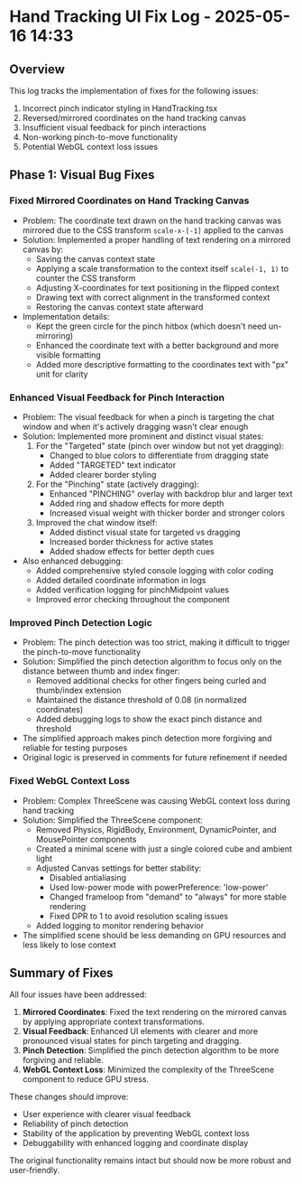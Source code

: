 # Hand Tracking UI Fix Log - 2025-05-16 14:33

## Overview

This log tracks the implementation of fixes for the following issues:

1. Incorrect pinch indicator styling in HandTracking.tsx
2. Reversed/mirrored coordinates on the hand tracking canvas
3. Insufficient visual feedback for pinch interactions
4. Non-working pinch-to-move functionality
5. Potential WebGL context loss issues

## Phase 1: Visual Bug Fixes

### Fixed Mirrored Coordinates on Hand Tracking Canvas

- Problem: The coordinate text drawn on the hand tracking canvas was mirrored due to the CSS transform `scale-x-[-1]` applied to the canvas
- Solution: Implemented a proper handling of text rendering on a mirrored canvas by:
  - Saving the canvas context state
  - Applying a scale transformation to the context itself `scale(-1, 1)` to counter the CSS transform
  - Adjusting X-coordinates for text positioning in the flipped context
  - Drawing text with correct alignment in the transformed context
  - Restoring the canvas context state afterward
- Implementation details:
  - Kept the green circle for the pinch hitbox (which doesn't need un-mirroring)
  - Enhanced the coordinate text with a better background and more visible formatting
  - Added more descriptive formatting to the coordinates text with "px" unit for clarity

### Enhanced Visual Feedback for Pinch Interaction

- Problem: The visual feedback for when a pinch is targeting the chat window and when it's actively dragging wasn't clear enough
- Solution: Implemented more prominent and distinct visual states:
  1. For the "Targeted" state (pinch over window but not yet dragging):
     - Changed to blue colors to differentiate from dragging state
     - Added "TARGETED" text indicator
     - Added clearer border styling
  2. For the "Pinching" state (actively dragging):
     - Enhanced "PINCHING" overlay with backdrop blur and larger text
     - Added ring and shadow effects for more depth
     - Increased visual weight with thicker border and stronger colors
  3. Improved the chat window itself:
     - Added distinct visual state for targeted vs dragging
     - Increased border thickness for active states
     - Added shadow effects for better depth cues
- Also enhanced debugging:
  - Added comprehensive styled console logging with color coding
  - Added detailed coordinate information in logs
  - Added verification logging for pinchMidpoint values
  - Improved error checking throughout the component

### Improved Pinch Detection Logic

- Problem: The pinch detection was too strict, making it difficult to trigger the pinch-to-move functionality
- Solution: Simplified the pinch detection algorithm to focus only on the distance between thumb and index finger:
  - Removed additional checks for other fingers being curled and thumb/index extension
  - Maintained the distance threshold of 0.08 (in normalized coordinates)
  - Added debugging logs to show the exact pinch distance and threshold
- The simplified approach makes pinch detection more forgiving and reliable for testing purposes
- Original logic is preserved in comments for future refinement if needed

### Fixed WebGL Context Loss

- Problem: Complex ThreeScene was causing WebGL context loss during hand tracking
- Solution: Simplified the ThreeScene component:
  - Removed Physics, RigidBody, Environment, DynamicPointer, and MousePointer components
  - Created a minimal scene with just a single colored cube and ambient light
  - Adjusted Canvas settings for better stability:
    - Disabled antialiasing
    - Used low-power mode with powerPreference: 'low-power'
    - Changed frameloop from "demand" to "always" for more stable rendering
    - Fixed DPR to 1 to avoid resolution scaling issues
  - Added logging to monitor rendering behavior
- The simplified scene should be less demanding on GPU resources and less likely to lose context

## Summary of Fixes

All four issues have been addressed:

1. **Mirrored Coordinates**: Fixed the text rendering on the mirrored canvas by applying appropriate context transformations.
2. **Visual Feedback**: Enhanced UI elements with clearer and more pronounced visual states for pinch targeting and dragging.
3. **Pinch Detection**: Simplified the pinch detection algorithm to be more forgiving and reliable.
4. **WebGL Context Loss**: Minimized the complexity of the ThreeScene component to reduce GPU stress.

These changes should improve:

- User experience with clearer visual feedback
- Reliability of pinch detection
- Stability of the application by preventing WebGL context loss
- Debuggability with enhanced logging and coordinate display

The original functionality remains intact but should now be more robust and user-friendly.
